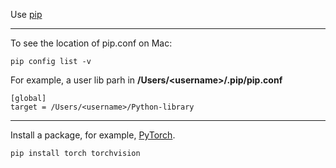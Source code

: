 Use <a href="https://pip.pypa.io/en/stable/">pip</a> 

<hr>

To see the location of pip.conf on Mac:

```
pip config list -v
```

For example, a user lib parh in **/Users/\<username\>/.pip/pip.conf**
  
```
[global]
target = /Users/<username>/Python-library
```

<hr>

Install a package, for example, <a href="https://pytorch.org/">PyTorch</a>.

```
pip install torch torchvision
```
